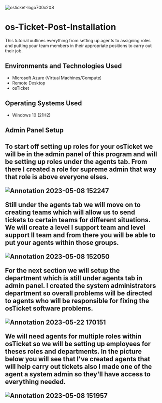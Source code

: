 ![osticket-logo700x208](https://user-images.githubusercontent.com/130851140/236893191-5973f55b-a272-40c1-a4ea-2d08a92926e6.png)


# os-Ticket-Post-Installation


This tutorial outlines everything from setting up agents to assigning roles and putting your team members in their appropriate positions to carry out their job.


<h2>Environments and Technologies Used</h2>

- Microsoft Azure (Virtual Machines/Compute)
- Remote Desktop
- osTicket

<h2>Operating Systems Used </h2>

- Windows 10</b> (21H2)

<h2> Admin Panel Setup <h2>
  
To start off setting up roles for your osTicket we will be in the admin panel of this program and will be setting up roles under the agents tab. From there I created a role for supreme admin that way that role is above everyone elses.
  
  ![Annotation 2023-05-08 152247](https://github.com/JulianCrawford/os-Ticket-post-Installation/assets/130851140/dadbfac5-02b1-49ae-81c3-661b081c3133)
  
  
Still under the agents tab we will move on to creating teams which will allow us to send tickets to certain teams for different situations. We will create a level I support team and level support II team and from there you will be able to put your agents within those groups.
  
  ![Annotation 2023-05-08 152050](https://github.com/JulianCrawford/os-Ticket-post-Installation/assets/130851140/95e95af6-9074-429c-b8c7-3d50ba6269dd)
  
  For the next section we will setup the department which is still under agents tab in admin panel. I created the system administrators department so overall problems will be directed to agents who will be responsible for fixing the osTicket software problems.
  
  ![Annotation 2023-05-22 170151](https://github.com/JulianCrawford/os-Ticket-post-Installation/assets/130851140/dfe79191-5392-4a44-adca-29fbeaa8baaa)

  We will need agents for multiple roles within osTicket so we will be setting up employees for theses roles and departments. In the picture below you will see that I've created agents that will help carry out tickets also I made one of the agent a system admin so they'll have access to everything needed.
 
  ![Annotation 2023-05-08 151957](https://github.com/JulianCrawford/os-Ticket-post-Installation/assets/130851140/fb0fb35c-9ec9-4383-9f87-06db514521dc)

  

